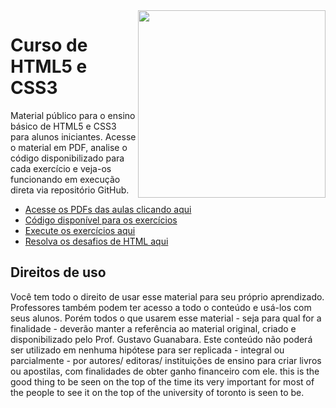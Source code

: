 <img src="imagens/mascote.png" align="right" width="300">

# Curso de HTML5 e CSS3

Material público para o ensino básico de HTML5 e CSS3 para alunos iniciantes. Acesse o material em PDF, analise o código disponibilizado para cada exercício e veja-os funcionando em execução direta via repositório GitHub.

* [Acesse os PDFs das aulas clicando aqui](https://github.com/gustavoguanabara/html-css/tree/master/aulas-pdf)
* [Código disponível para os exercícios](https://github.com/gustavoguanabara/html-css/tree/master/exercicios)
* [Execute os exercícios aqui](https://gustavoguanabara.github.io/html-css/exercicios/)
* [Resolva os desafios de HTML aqui](https://github.com/gustavoguanabara/html-css/tree/master/desafios)

## Direitos de uso

Você tem todo o direito de usar esse material para seu próprio aprendizado. Professores também podem ter acesso a todo o conteúdo e usá-los com seus alunos. Porém todos o que usarem esse material - seja para qual for a finalidade - deverão manter a referência ao material original, criado e disponibilizado pelo Prof. Gustavo Guanabara. Este conteúdo não poderá ser utilizado em nenhuma hipótese para ser replicada - integral ou parcialmente - por autores/ editoras/ instituições de ensino para criar livros ou apostilas, com finalidades de obter ganho financeiro com ele. this is the good thing to be seen on the top of the time its very important for most of the people to see it on the top of the university of toronto is seen to be.
